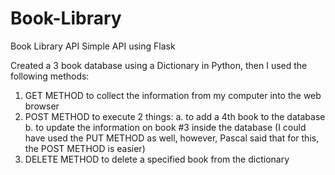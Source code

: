 # Book-Library
Book Library API
Simple API using Flask

Created a 3 book database using a Dictionary in Python, then I used the following methods:
1) GET METHOD to collect the information from my computer into the web browser
2) POST METHOD to execute 2 things:
    a. to add a 4th book to the database
    b. to update the information on book #3 inside the database (I could have used the PUT METHOD as well, however, Pascal said that for this, the POST METHOD is easier)
3) DELETE METHOD to delete a specified book from the dictionary

